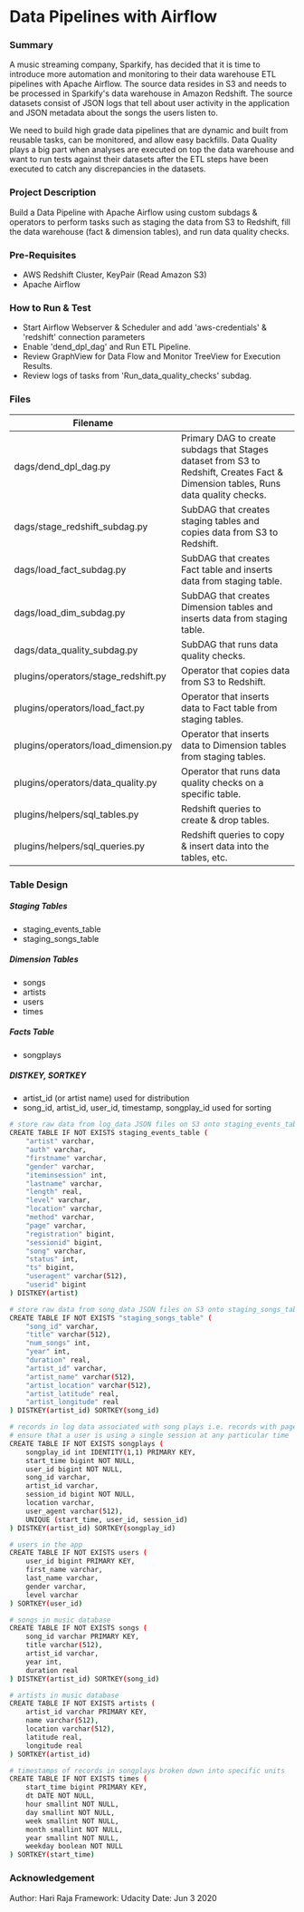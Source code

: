 # Data Pipelines with Airflow

### Summary

A music streaming company, Sparkify, has decided that it is time to introduce more automation and monitoring to their data warehouse ETL pipelines with Apache Airflow. The source data resides in S3 and needs to be processed in Sparkify's data warehouse in Amazon Redshift. The source datasets consist of JSON logs that tell about user activity in the application and JSON metadata about the songs the users listen to.

We need to build high grade data pipelines that are dynamic and built from reusable tasks, can be monitored, and allow easy backfills. Data Quality plays a big part when analyses are executed on top the data warehouse and want to run tests against their datasets after the ETL steps have been executed to catch any discrepancies in the datasets.

### Project Description

Build a Data Pipeline with Apache Airflow using custom subdags & operators  to perform tasks such as staging the data from S3 to Redshift, fill the data warehouse (fact & dimension tables), and run data quality checks.

### Pre-Requisites
* AWS Redshift Cluster, KeyPair (Read Amazon S3)
* Apache Airflow

### How to Run & Test
* Start Airflow Webserver & Scheduler and add 'aws-credentials' & 'redshift' connection parameters
* Enable 'dend_dpl_dag' and Run ETL Pipeline. 
* Review GraphView for Data Flow and Monitor TreeView for Execution Results.
* Review logs of tasks from 'Run_data_quality_checks' subdag.

### Files
| Filename |  |
| ------ | ------ |
| dags/dend_dpl_dag.py | Primary  DAG to create subdags that Stages dataset from S3 to Redshift, Creates Fact & Dimension tables, Runs data quality checks. | 
| dags/stage_redshift_subdag.py | SubDAG that creates staging tables and copies data from S3 to Redshift. | 
| dags/load_fact_subdag.py | SubDAG that creates Fact table and inserts data from staging table. | 
| dags/load_dim_subdag.py | SubDAG that creates Dimension tables and inserts data from staging table. | 
| dags/data_quality_subdag.py | SubDAG that runs data quality checks. | 
| plugins/operators/stage_redshift.py | Operator that copies data from S3 to Redshift. | 
| plugins/operators/load_fact.py | Operator that inserts data to Fact table from staging tables. | 
| plugins/operators/load_dimension.py | Operator that inserts data to Dimension tables from staging tables. | 
| plugins/operators/data_quality.py | Operator that runs data quality checks on a specific table. | 
| plugins/helpers/sql_tables.py | Redshift queries to create & drop tables. | 
| plugins/helpers/sql_queries.py | Redshift queries to copy & insert data into the tables, etc. | 

### Table Design
##### Staging Tables  
- staging_events_table
- staging_songs_table

##### Dimension Tables
- songs
- artists
- users
- times

##### Facts Table
- songplays

##### DISTKEY, SORTKEY
- artist_id (or artist name) used for distribution
- song_id, artist_id, user_id, timestamp, songplay_id used for sorting

```sh
# store raw data from log_data JSON files on S3 onto staging_events_table 
CREATE TABLE IF NOT EXISTS staging_events_table (
    "artist" varchar,
    "auth" varchar, 
    "firstname" varchar, 
    "gender" varchar, 
    "iteminsession" int,
    "lastname" varchar, 
    "length" real, 
    "level" varchar, 
    "location" varchar, 
    "method" varchar, 
    "page" varchar, 
    "registration" bigint, 
    "sessionid" bigint, 
    "song" varchar, 
    "status" int, 
    "ts" bigint, 
    "useragent" varchar(512), 
    "userid" bigint
) DISTKEY(artist)

# store raw data from song_data JSON files on S3 onto staging_songs_table 
CREATE TABLE IF NOT EXISTS "staging_songs_table" (
    "song_id" varchar,
    "title" varchar(512), 
    "num_songs" int, 
    "year" int, 
    "duration" real,
    "artist_id" varchar, 
    "artist_name" varchar(512), 
    "artist_location" varchar(512), 
    "artist_latitude" real, 
    "artist_longitude" real
) DISTKEY(artist_id) SORTKEY(song_id)

# records in log data associated with song plays i.e. records with page 'NextSong'
# ensure that a user is using a single session at any particular time
CREATE TABLE IF NOT EXISTS songplays (
    songplay_id int IDENTITY(1,1) PRIMARY KEY, 
    start_time bigint NOT NULL, 
    user_id bigint NOT NULL, 
    song_id varchar, 
    artist_id varchar, 
    session_id bigint NOT NULL, 
    location varchar, 
    user_agent varchar(512),
    UNIQUE (start_time, user_id, session_id)
) DISTKEY(artist_id) SORTKEY(songplay_id)

# users in the app
CREATE TABLE IF NOT EXISTS users (
    user_id bigint PRIMARY KEY, 
    first_name varchar, 
    last_name varchar, 
    gender varchar, 
    level varchar
) SORTKEY(user_id)

# songs in music database
CREATE TABLE IF NOT EXISTS songs (
    song_id varchar PRIMARY KEY, 
    title varchar(512), 
    artist_id varchar, 
    year int, 
    duration real
) DISTKEY(artist_id) SORTKEY(song_id)

# artists in music database
CREATE TABLE IF NOT EXISTS artists (
    artist_id varchar PRIMARY KEY, 
    name varchar(512), 
    location varchar(512), 
    latitude real, 
    longitude real
) SORTKEY(artist_id)

# timestamps of records in songplays broken down into specific units
CREATE TABLE IF NOT EXISTS times (
    start_time bigint PRIMARY KEY, 
    dt DATE NOT NULL, 
    hour smallint NOT NULL, 
    day smallint NOT NULL, 
    week smallint NOT NULL, 
    month smallint NOT NULL, 
    year smallint NOT NULL, 
    weekday boolean NOT NULL
) SORTKEY(start_time)
```

### Acknowledgement
Author: Hari Raja
Framework: Udacity
Date: Jun 3 2020
